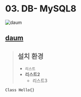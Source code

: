 # 03. DB- MySQL8
![daum](https://t1.daumcdn.net/daumtop_chanel/op/20200723055344399.png)

## [daum](https://www.daum.net/)

> ## 설치 환경
> - `리스트`
> - **리스트2**
> 	- 리스트3

```
Class Hello{}

```
